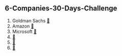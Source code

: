 ## 6-Companies-30-Days-Challenge

1. Goldman Sachs [🔗](https://github.com/BhavikSojitra/6-Companies-30-Days-Challenge/tree/main/Goldman%20Sachs)
2. Amazon [🔗]()
3. Microsoft [🔗]()
4. [🔗]()
5. [🔗]()
6. [🔗]()
